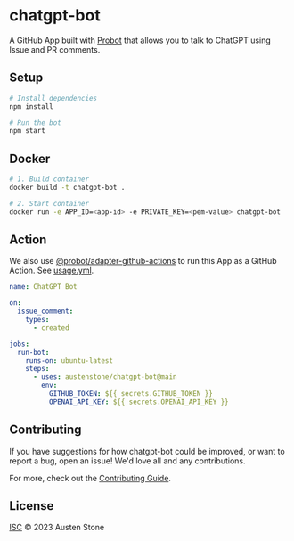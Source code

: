 # chatgpt-bot

A GitHub App built with [Probot](https://github.com/probot/probot) that allows you to talk to ChatGPT using Issue and PR comments.

## Setup

```sh
# Install dependencies
npm install

# Run the bot
npm start
```

## Docker

```sh
# 1. Build container
docker build -t chatgpt-bot .

# 2. Start container
docker run -e APP_ID=<app-id> -e PRIVATE_KEY=<pem-value> chatgpt-bot
```

## Action
We also use [@probot/adapter-github-actions](https://www.npmjs.com/package/@probot/adapter-github-actions) to run this App as a GitHub Action.
See [usage.yml](https://github.com/austenstone/chatgpt-bot/blob/main/.github/workflows/usage.yml).

```yml
name: ChatGPT Bot

on:
  issue_comment:
    types:
      - created

jobs:
  run-bot:
    runs-on: ubuntu-latest
    steps:
      - uses: austenstone/chatgpt-bot@main
        env:
          GITHUB_TOKEN: ${{ secrets.GITHUB_TOKEN }}
          OPENAI_API_KEY: ${{ secrets.OPENAI_API_KEY }}
```

## Contributing

If you have suggestions for how chatgpt-bot could be improved, or want to report a bug, open an issue! We'd love all and any contributions.

For more, check out the [Contributing Guide](CONTRIBUTING.md).

## License

[ISC](LICENSE) © 2023 Austen Stone
